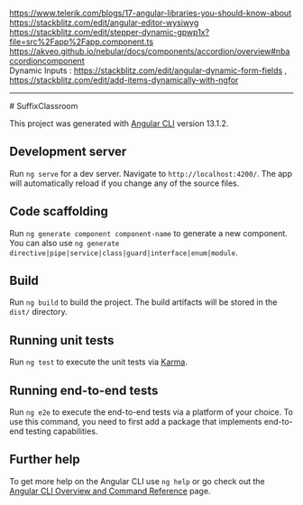 https://www.telerik.com/blogs/17-angular-libraries-you-should-know-about<br>
https://stackblitz.com/edit/angular-editor-wysiwyg<br>
https://stackblitz.com/edit/stepper-dynamic-gpwp1x?file=src%2Fapp%2Fapp.component.ts<br>
https://akveo.github.io/nebular/docs/components/accordion/overview#nbaccordioncomponent<br>
Dynamic Inputs : https://stackblitz.com/edit/angular-dynamic-form-fields , https://stackblitz.com/edit/add-items-dynamically-with-ngfor
<hr>
# SuffixClassroom

This project was generated with [Angular CLI](https://github.com/angular/angular-cli) version 13.1.2.

## Development server

Run `ng serve` for a dev server. Navigate to `http://localhost:4200/`. The app will automatically reload if you change any of the source files.

## Code scaffolding

Run `ng generate component component-name` to generate a new component. You can also use `ng generate directive|pipe|service|class|guard|interface|enum|module`.

## Build

Run `ng build` to build the project. The build artifacts will be stored in the `dist/` directory.

## Running unit tests

Run `ng test` to execute the unit tests via [Karma](https://karma-runner.github.io).

## Running end-to-end tests

Run `ng e2e` to execute the end-to-end tests via a platform of your choice. To use this command, you need to first add a package that implements end-to-end testing capabilities.

## Further help

To get more help on the Angular CLI use `ng help` or go check out the [Angular CLI Overview and Command Reference](https://angular.io/cli) page.
